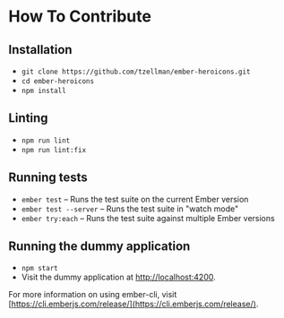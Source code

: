 # How To Contribute

## Installation

-   `git clone https://github.com/tzellman/ember-heroicons.git`
-   `cd ember-heroicons`
-   `npm install`

## Linting

-   `npm run lint`
-   `npm run lint:fix`

## Running tests

-   `ember test` – Runs the test suite on the current Ember version
-   `ember test --server` – Runs the test suite in "watch mode"
-   `ember try:each` – Runs the test suite against multiple Ember versions

## Running the dummy application

-   `npm start`
-   Visit the dummy application at [http://localhost:4200](http://localhost:4200).

For more information on using ember-cli, visit [https://cli.emberjs.com/release/](https://cli.emberjs.com/release/).
